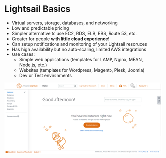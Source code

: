# Lightsail Basics

- Virtual servers, storage, databases, and networking
- Low and predictable pricing
- Simpler alternative to use EC2, RDS, ELB, EBS, Route 53, etc.
- Greater for people **with little cloud experience!**
- Can setup notifications and monitoring of your Lightsail resoruces
- Has high availability but no auto-scaling, limited AWS integrations
- Use cases:
    - Simple web applications (templates for LAMP, Nginx, MEAN, Node.js, etc.)
    - Websites (templates for Wordpress, Magento, Plesk, Joomla)
    - Dev or Test environments
    
![Amazon Lightsail](../../images/compute/lightsail.png)

